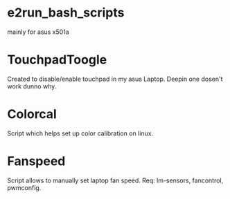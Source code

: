 # e2run_bash_scripts
mainly for asus x501a

# TouchpadToogle
Created to disable/enable touchpad in my asus Laptop. Deepin one dosen't work dunno why.

# Colorcal
Script which helps set up color calibration on linux.

# Fanspeed
Script allows to manually set laptop fan speed. Req: lm-sensors, fancontrol, pwmconfig.
